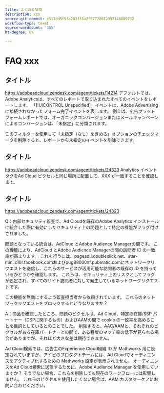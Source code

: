 ```yaml
---
title: よくある質問
description: xxx
source-git-commit: e517dd5f5fa283ff8a2f57728612937148889732
workflow-type: tm+mt
source-wordcount: '355'
ht-degree: 0%

---
```


# FAQ xxx

## タイトル

https://adobeadcloud.zendesk.com/agent/tickets/14214
デフォルトでは、Adobe Analyticsは、すべてのレポートで取り込まれたすべてのイベントをレポートします。 「[!UICONTROL Unspecified]」イベントは、Adobe Advertisingに接続されなかったフォーム完了イベントを表します。 例えば、広告プラットフォームレポートでは、オーガニックコンバージョンまたはメールキャンペーンによるコンバージョンは、「未指定」に分類されます。

このフィルターを使用して「未指定（なし）を含める」オプションのチェックマークを削除すると、レポートから未指定のイベントを削除できます。<!-- Not sure if this is in DSP or in Analytics Workspace -->

## タイトル

https://adobeadcloud.zendesk.com/agent/tickets/24323
Analytics イベントタグをAd Cloud ピクセルと同じ場所に配置して、XXX が一致することを確認します。

## タイトル

https://adobeadcloud.zendesk.com/agent/tickets/24323

Q：内部セキュリティ監査で、Ad Cloudを既存のAdobe Analytics インストールに統合した際に有効にしたセキュリティ上の問題として特定の機能がフラグ付けされました。

問題となっている統合は、AdCloud とAdobe Audience Managerの間です。 この機能により、AdCloud とAdobe Audience Managerの間の訪問者 ID の一致率が高まります。 これを行うには、pagead.l.doubleclick.net、star-mini.c10r.facebook.comおよびpug88000nf.pubmatic.comにネットワークリクエストを送信し、これらのサービスが活用可能な訪問者の既存の ID を持っているかどうかを確認します。 これらは、セキュリティ上のリスクとしてフラグが設定され、すべてのサイト訪問者に対して発生しているネットワークリクエストです。

この機能を無効にするよう監査担当者から依頼されています。 これらのネットワークリクエストをブロックするとどうなりますか？

A：商品を確認したところ、問題のピクセルは、Ad Cloud、特定の在庫/SSP パートナー（DSPに関するもの）およびAAMの間で cookie の一致率を高めることを目的としているとのことでした。  削除すると、AAC/AAMと、それぞれのピクセルがある在庫パートナーとの間で、ある程度のマッチ率の低下が見られる場合がありますが、それほど大きな差は期待できません。

Ad Cloud検索では、広告主のExperience Cloud組織 ID が Mathworks 用に設定されていますが、アドビのプロダクトチームには、Ad Cloudでオーディエンスをアクティブ化するための Mathworks 設定が表示されません。 オーディエンスをAd Cloud検索に送信するために、Adobe Audience Manager を使用していますか？ そうでない場合、これらを削除しても現在のワークフローには影響しません。 これらのピクセルを使用したくない場合は、AAM カスタマーケアにお問い合わせください。

